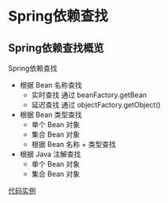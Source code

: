 # **Spring依赖查找**
## Spring依赖查找概览
  Spring依赖查找
* 根据 Bean 名称查找
  * 实时查找  通过 beanFactory.getBean
  * 延迟查找  通过 objectFactory.getObject()
* 根据 Bean 类型查找
  *  单个 Bean 对象
  *  集合 Bean 对象
  *  根据 Bean 名称 + 类型查找
* 根据 Java 注解查找
  * 单个 Bean 对象
  * 集合 Bean 对象  
  
[代码实例](/ioc-container-overview)